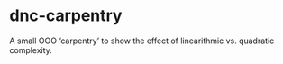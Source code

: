 # dnc-carpentry
A small OOO ‘carpentry’ to show the effect of linearithmic vs. quadratic complexity.
